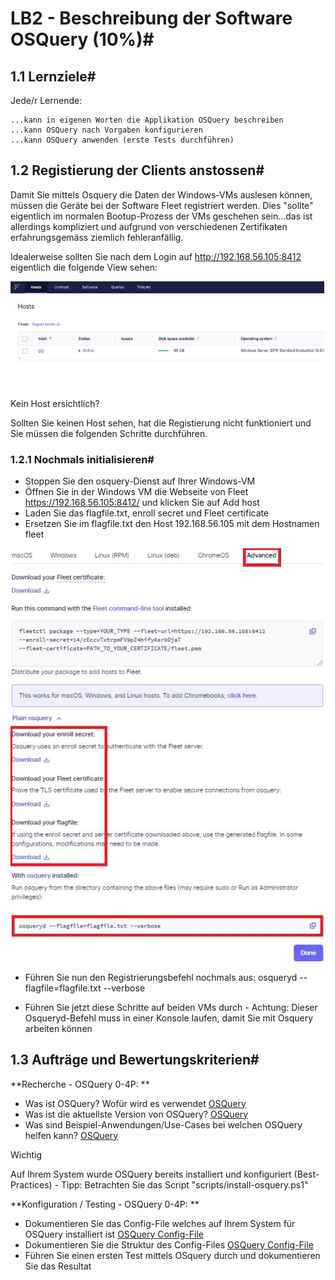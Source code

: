 # LB2 - Beschreibung der Software OSQuery (10%)#

## 1.1 Lernziele#

Jede/r Lernende:

    ...kann in eigenen Worten die Applikation OSQuery beschreiben
    ...kann OSQuery nach Vorgaben konfigurieren
    ...kann OSQuery anwenden (erste Tests durchführen)

## 1.2 Registierung der Clients anstossen#

Damit Sie mittels Osquery die Daten der Windows-VMs auslesen können, müssen die Geräte bei der Software Fleet registriert werden. Dies "sollte" eigentlich im normalen Bootup-Prozess der VMs geschehen sein...das ist allerdings kompliziert und aufgrund von verschiedenen Zertifikaten erfahrungsgemäss ziemlich fehleranfällig.

Idealerweise sollten Sie nach dem Login auf http://192.168.56.105:8412 eigentlich die folgende View sehen:

![Bild von Fleet Oberflächte](../bilder/fleet.1jpg.jpg)
Kein Host ersichtlich?

Sollten Sie keinen Host sehen, hat die Registierung nicht funktioniert und Sie müssen die folgenden Schritte durchführen.

### 1.2.1 Nochmals initialisieren#

- Stoppen Sie den osquery-Dienst auf Ihrer Windows-VM
- Öffnen Sie in der Windows VM die Webseite von Fleet https://192.168.56.105:8412/ und klicken Sie auf Add host
- Laden Sie das flagfile.txt, enroll secret und Fleet certificate 
- Ersetzen Sie im flagfile.txt den Host 192.168.56.105 mit dem Hostnamen fleet 

![fleet add Host Window Advanced](../bilder/fleet2.jpg)

- Führen Sie nun den Registrierungsbefehl nochmals aus: osqueryd --flagfile=flagfile.txt --verbose

- Führen Sie jetzt diese Schritte auf beiden VMs durch - Achtung: Dieser Osqueryd-Befehl muss in einer Konsole laufen, damit Sie mit Osquery arbeiten können

## 1.3 Aufträge und Bewertungskriterien#

**Recherche - OSQuery 0-4P: **

- Was ist OSQuery? Wofür wird es verwendet [OSQuery](tech_daten/osQuery_P4.md)
- Was ist die aktuellste Version von OSQuery? [OSQuery](tech_daten/osQuery_P4.md)
- Was sind Beispiel-Anwendungen/Use-Cases bei welchen OSQuery helfen kann? [OSQuery](tech_daten/osQuery_P4.md)

Wichtig

Auf Ihrem System wurde OSQuery bereits installiert und konfiguriert (Best-Practices) - Tipp: Betrachten Sie das Script "scripts/install-osquery.ps1"

**Konfiguration / Testing - OSQuery 0-4P: **

- Dokumentieren Sie das Config-File welches auf Ihrem System für OSQuery installiert ist [OSQuery Config-File](tech_daten/osQueryConfig_P4.md)
- Dokumentieren Sie die Struktur des Config-Files [OSQuery Config-File](tech_daten/osQueryConfig_P4.md)
- Führen Sie einen ersten Test mittels OSquery durch und dokumentieren Sie das Resultat

